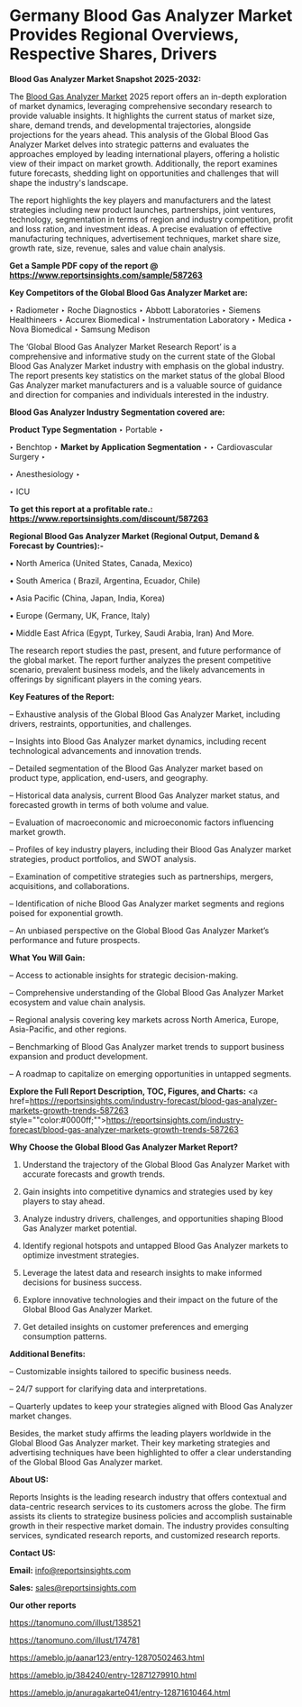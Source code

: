 # Germany Blood Gas Analyzer Market Provides Regional Overviews, Respective Shares, Drivers

<strong>Blood Gas Analyzer Market Snapshot 2025-2032:</strong>

The <a href=https://www.reportsinsights.com/sample/587263>Blood Gas Analyzer Market</a> 2025 report offers an in-depth exploration of market dynamics, leveraging comprehensive secondary research to provide valuable insights. It highlights the current status of market size, share, demand trends, and developmental trajectories, alongside projections for the years ahead. This analysis of the Global Blood Gas Analyzer Market delves into strategic patterns and evaluates the approaches employed by leading international players, offering a holistic view of their impact on market growth. Additionally, the report examines future forecasts, shedding light on opportunities and challenges that will shape the industry's landscape.

The report highlights the key players and manufacturers and the latest strategies including new product launches, partnerships, joint ventures, technology, segmentation in terms of region and industry competition, profit and loss ration, and investment ideas. A precise evaluation of effective manufacturing techniques, advertisement techniques, market share size, growth rate, size, revenue, sales and value chain analysis.

<strong>Get a Sample PDF copy of the report @ <a href=https://www.reportsinsights.com/sample/587263 style=color:#0000ff;>https://www.reportsinsights.com/sample/587263</a></strong>

<strong>Key Competitors of the Global Blood Gas Analyzer Market are:</strong>

‣ Radiometer
‣ Roche Diagnostics
‣ Abbott Laboratories
‣ Siemens Healthineers
‣ Accurex Biomedical
‣ Instrumentation Laboratory
‣ Medica
‣ Nova Biomedical
‣ Samsung Medison

The ‘Global Blood Gas Analyzer Market Research Report’ is a comprehensive and informative study on the current state of the Global Blood Gas Analyzer Market industry with emphasis on the global industry. The report presents key statistics on the market status of the global Blood Gas Analyzer market manufacturers and is a valuable source of guidance and direction for companies and individuals interested in the industry.

<strong>Blood Gas Analyzer Industry Segmentation covered are:</strong>

<strong>Product Type Segmentation</strong>
‣
Portable
‣ 

‣ Benchtop
‣ 
<strong>Market by Application Segmentation</strong>
‣
‣  Cardiovascular Surgery
‣ 

‣ Anesthesiology
‣ 

‣ ICU

<strong>To get this report at a profitable rate.: <a href=https://www.reportsinsights.com/discount/587263 style=color:#0000ff;>https://www.reportsinsights.com/discount/587263</a></strong>

<strong>Regional Blood Gas Analyzer Market (Regional Output, Demand &amp; Forecast by Countries):-</strong>

• North America (United States, Canada, Mexico)

• South America ( Brazil, Argentina, Ecuador, Chile)

• Asia Pacific (China, Japan, India, Korea)

• Europe (Germany, UK, France, Italy)

• Middle East Africa (Egypt, Turkey, Saudi Arabia, Iran) And More.

The research report studies the past, present, and future performance of the global market. The report further analyzes the present competitive scenario, prevalent business models, and the likely advancements in offerings by significant players in the coming years.

<strong>Key Features of the Report:</strong>

– Exhaustive analysis of the Global Blood Gas Analyzer Market, including drivers, restraints, opportunities, and challenges.

– Insights into Blood Gas Analyzer market dynamics, including recent technological advancements and innovation trends.

– Detailed segmentation of the Blood Gas Analyzer market based on product type, application, end-users, and geography.

– Historical data analysis, current Blood Gas Analyzer market status, and forecasted growth in terms of both volume and value.

– Evaluation of macroeconomic and microeconomic factors influencing market growth.

– Profiles of key industry players, including their Blood Gas Analyzer market strategies, product portfolios, and SWOT analysis.

– Examination of competitive strategies such as partnerships, mergers, acquisitions, and collaborations.

– Identification of niche Blood Gas Analyzer market segments and regions poised for exponential growth.

– An unbiased perspective on the Global Blood Gas Analyzer Market’s performance and future prospects.

<strong>What You Will Gain:</strong>

– Access to actionable insights for strategic decision-making.

– Comprehensive understanding of the Global Blood Gas Analyzer Market ecosystem and value chain analysis.

– Regional analysis covering key markets across North America, Europe, Asia-Pacific, and other regions.

– Benchmarking of Blood Gas Analyzer market trends to support business expansion and product development.

– A roadmap to capitalize on emerging opportunities in untapped segments.

<strong>Explore the Full Report Description, TOC, Figures, and Charts:</strong>
<a href=https://reportsinsights.com/industry-forecast/blood-gas-analyzer-markets-growth-trends-587263 style=""color:#0000ff;"">https://reportsinsights.com/industry-forecast/blood-gas-analyzer-markets-growth-trends-587263</a>

<strong>Why Choose the Global Blood Gas Analyzer Market Report?</strong>

1. Understand the trajectory of the Global Blood Gas Analyzer Market with accurate forecasts and growth trends.

2. Gain insights into competitive dynamics and strategies used by key players to stay ahead.

3. Analyze industry drivers, challenges, and opportunities shaping Blood Gas Analyzer market potential.

4. Identify regional hotspots and untapped Blood Gas Analyzer markets to optimize investment strategies.

5. Leverage the latest data and research insights to make informed decisions for business success.

6. Explore innovative technologies and their impact on the future of the Global Blood Gas Analyzer Market.

7. Get detailed insights on customer preferences and emerging consumption patterns.

<strong>Additional Benefits:</strong>

– Customizable insights tailored to specific business needs.

– 24/7 support for clarifying data and interpretations.

– Quarterly updates to keep your strategies aligned with Blood Gas Analyzer market changes.

Besides, the market study affirms the leading players worldwide in the Global Blood Gas Analyzer market. Their key marketing strategies and advertising techniques have been highlighted to offer a clear understanding of the Global Blood Gas Analyzer market.

<strong><strong>About US</strong>:</strong>

Reports Insights is the leading research industry that offers contextual and data-centric research services to its customers across the globe. The firm assists its clients to strategize business policies and accomplish sustainable growth in their respective market domain. The industry provides consulting services, syndicated research reports, and customized research reports.

<strong>Contact US:</strong>

<p class=><b>Email:</b> <a href=mailto:info@reportsinsights.com>info@reportsinsights.com</a></p>
<p class=><b>Sales:</b> <a href=mailto:sales@reportsinsights.com>sales@reportsinsights.com</a></p>

<strong>Our other reports</strong>

<a href=https://tanomuno.com/illust/138521>https://tanomuno.com/illust/138521</a>

<a href=https://tanomuno.com/illust/174781>https://tanomuno.com/illust/174781</a>

<a href=https://ameblo.jp/aanar123/entry-12870502463.html>https://ameblo.jp/aanar123/entry-12870502463.html</a>

<a href=https://ameblo.jp/384240/entry-12871279910.html>https://ameblo.jp/384240/entry-12871279910.html</a>

<a href=https://ameblo.jp/anuragakarte041/entry-12871610464.html>https://ameblo.jp/anuragakarte041/entry-12871610464.html</a>
